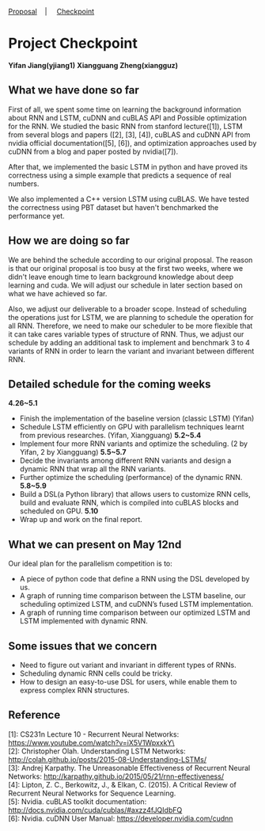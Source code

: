 [Proposal](/index.md)&nbsp;&nbsp;&nbsp;&nbsp;|&nbsp;&nbsp;&nbsp;&nbsp;
[Checkpoint](/checkpoint.md)

Project Checkpoint
==================

**Yifan Jiang(yjiang1)**		**Xiangguang Zheng(xiangguz)**

What we have done so far
------------------------

First of all, we spent some time on learning the background information about RNN and LSTM, 
cuDNN and cuBLAS API and Possible optimization for the RNN.  We studied the basic RNN from stanford lecture([1]), LSTM from several blogs and papers ([2], [3], [4]), cuBLAS and cuDNN API from nvidia official documentation([5], [6]), and optimization approaches used by cuDNN from a blog and paper posted by nvidia([7]).

After that, we implemented the basic LSTM in python and have proved its correctness using a simple example that predicts a sequence of real numbers.

We also implemented a C++ version LSTM using cuBLAS. We have tested the correctness using PBT dataset but haven't benchmarked the performance yet.

How we are doing so far
-----------------------

We are behind the schedule according to our original proposal. The reason is that our original proposal is too busy at the first two weeks, where we didn't leave enough time to learn background knowledge about deep learning and cuda. We will adjust our schedule in later section based on what we have achieved so far. 

Also, we adjust our deliverable to a broader scope. Instead of scheduling the operations just for LSTM, we are planning to schedule the operation for all RNN. Therefore, we need to make our scheduler to be more flexible that it can take cares variable types of structure of RNN. Thus, we adjust our schedule by adding an additional task to implement and benchmark 3 to 4 variants of RNN in order to learn the variant and invariant between different RNN. 

Detailed schedule for the coming weeks
--------------------------------------

**4.26~5.1**<br/>
- Finish the implementation of the baseline version (classic LSTM) (Yifan)
- Schedule LSTM efficiently on GPU with parallelism techniques learnt from previous researches. (Yifan, Xiangguang)
**5.2~5.4**<br/>
- Implement four more RNN variants and optimize the scheduling. (2 by Yifan, 2 by Xiangguang)
**5.5~5.7**<br/>
- Decide the invariants among different RNN variants and design a dynamic RNN that wrap all the RNN variants.
- Further optimize the scheduling (performance) of the dynamic RNN.
**5.8~5.9**<br/>
- Build a DSL(a Python library) that allows users to customize RNN cells, build and evaluate RNN, which is compiled into cuBLAS blocks and scheduled on GPU.
**5.10**<br/>
- Wrap up and work on the final report.

What we can present on May 12nd
-------------------------------
Our ideal plan for the parallelism competition is to:
- A piece of python code that define a RNN using the DSL developed by us.
- A graph of running time comparison between the LSTM baseline, our scheduling optimized LSTM, and cuDNN’s fused LSTM implementation.
- A graph of running time comparison between our optimized LSTM and LSTM implemented with dynamic RNN.

Some issues that we concern
---------------------------
- Need to figure out variant and invariant in different types of RNNs.
- Scheduling dynamic RNN cells could be tricky.
- How to design an easy-to-use DSL for users, while enable them to express complex RNN structures.

Reference
---------
\[1]: CS231n Lecture 10 - Recurrent Neural Networks: https://www.youtube.com/watch?v=iX5V1WpxxkY\ <br/>
\[2]: Christopher Olah. Understanding LSTM Networks: http://colah.github.io/posts/2015-08-Understanding-LSTMs/ <br/>
\[3]: Andrej Karpathy. The Unreasonable Effectiveness of Recurrent Neural Networks: http://karpathy.github.io/2015/05/21/rnn-effectiveness/ <br/>
\[4]: Lipton, Z. C., Berkowitz, J., & Elkan, C. (2015). A Critical Review of Recurrent Neural Networks for Sequence Learning. <br/>
\[5]: Nvidia. cuBLAS toolkit documentation: http://docs.nvidia.com/cuda/cublas/#axzz4fJQIdbFQ <br/>
\[6]: Nvidia. cuDNN User Manual: https://developer.nvidia.com/cudnn <br/>
